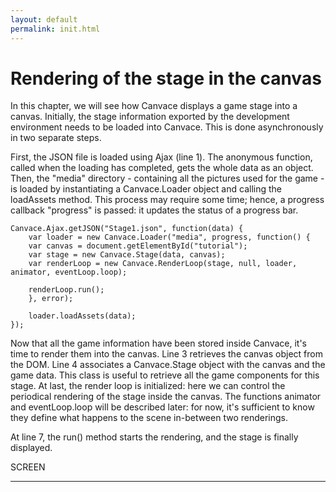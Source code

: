 ```yaml
---
layout: default
permalink: init.html
---
```


# Rendering of the stage in the canvas
In this chapter, we will see how Canvace displays a game stage into a canvas.
Initially, the stage information exported by the development environment needs to be loaded into Canvace. This is done asynchronously in two separate steps.

First, the JSON file is loaded using Ajax (line 1). The anonymous function, called when the loading has completed, gets the whole data as an object. Then,
the "media" directory - containing all the pictures used for the game - is loaded by instantiating a Canvace.Loader object and calling the loadAssets method.
This process may require some time; hence, a progress callback "progress" is passed: it updates the status of a progress bar.

    Canvace.Ajax.getJSON("Stage1.json", function(data) {
        var loader = new Canvace.Loader("media", progress, function() {
        var canvas = document.getElementById("tutorial");
        var stage = new Canvace.Stage(data, canvas);
        var renderLoop = new Canvace.RenderLoop(stage, null, loader, animator, eventLoop.loop);
			
        renderLoop.run();
        }, error);
        
        loader.loadAssets(data);
    });

Now that all the game information have been stored inside Canvace, it's time to render them into the canvas. Line 3 retrieves the canvas object from the DOM.
Line 4 associates a Canvace.Stage object with the canvas and the game data. This class is useful to retrieve all the game components for this stage.
At last, the render loop is initialized: here we can control the periodical rendering of the stage inside the canvas. The functions animator and eventLoop.loop
will be described later: for now, it's sufficient to know they define what happens to the scene in-between two renderings.

At line 7, the run() method starts the rendering, and the stage is finally displayed.

SCREEN

----------------------------